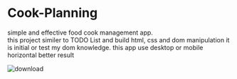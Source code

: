 # Cook-Planning
simple and effective food cook management app.   
this project similer to TODO List and build html, css and dom manipulation
it is initial or test my dom knowledge.
this app use desktop or mobile horizontal better result

![download](https://github.com/Vinothkumar3/Cook-Planning/assets/63175218/f2f5fbce-7cc1-4871-8fac-fa727dfab7d3)
